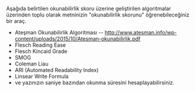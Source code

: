 Aşağıda belirtilen okunabilirlik skoru üzerine geliştirilen algoritmalar üzerinden toplu olarak metninizin "okunabilirlik skorunu" öğrenebileceğiniz bir araç.


- Ateşman Okunabilirlik Algoritması -- http://www.atesman.info/wp-content/uploads/2015/10/Atesman-okunabilirlik.pdf
- Flesch Reading Ease
- Flesch Kincaid Grade
- SMOG
- Coleman Liau
- ARI (Automated Readability Index)
- Linsear Write Formula
- ve yazınızın saniye bazından okunma süresini hesaplayabilirsiniz.
